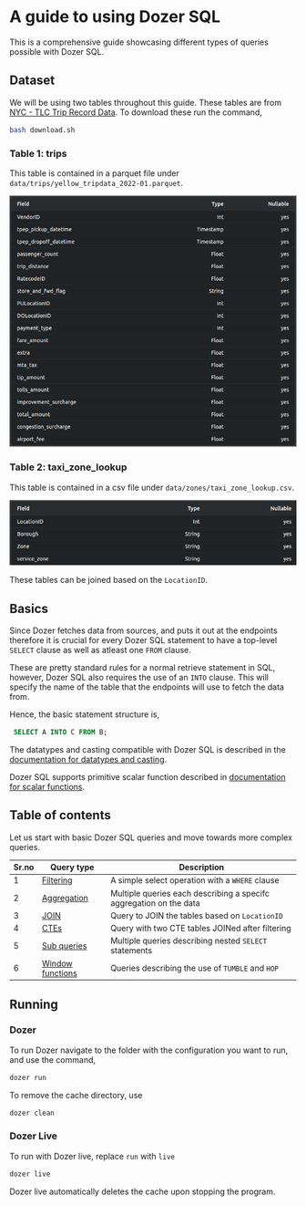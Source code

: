 # A guide to using Dozer SQL

This is a comprehensive guide showcasing different types of queries possible with Dozer SQL.

## Dataset 

We will be using two tables throughout this guide. These tables are from [NYC - TLC Trip Record Data](https://www.nyc.gov/site/tlc/about/tlc-trip-record-data.page). To download these run the command,

```bash
bash download.sh
```

### Table 1: trips

This table is contained in a parquet file under `data/trips/yellow_tripdata_2022-01.parquet`.

![table_1_image](/sql/images/table_1.png)


### Table 2: taxi_zone_lookup 

This table is contained in a csv file under `data/zones/taxi_zone_lookup.csv`.

![table_2_image](/sql/images/table_2.png)

These tables can be joined based on the `LocationID`.

## Basics

Since Dozer fetches data from sources, and puts it out at the endpoints therefore it is crucial for every Dozer SQL statement to have a top-level `SELECT` clause as well as atleast one `FROM` clause.

These are pretty standard rules for a normal retrieve statement in SQL, however, Dozer SQL also requires the use of an `INTO` clause. This will specify the name of the table that the endpoints will use to fetch the data from.

Hence, the basic statement structure is,

```sql
 SELECT A INTO C FROM B;
```
The datatypes and casting compatible with Dozer SQL is described in the [documentation for datatypes and casting](https://getdozer.io/docs/transforming-data/data-types).

Dozer SQL supports primitive scalar function described in [documentation for scalar functions](https://getdozer.io/docs/transforming-data/scalar-functions).


## Table of contents

Let us start with basic Dozer SQL queries and move towards more complex queries. 

| Sr.no | Query type | Description                                                          |
| ----- | ---------- | -------------------------------------------------------------------- |
|   1   |   [Filtering](./filtering/README.md)    |  A simple select operation with a `WHERE` clause  |
|   2   |   [Aggregation](./aggregation/README.md)   |  Multiple queries each describing a specifc aggregation on the data  |
|   3   |   [JOIN](./join/README.md)   |  Query to JOIN the tables based on `LocationID` |
|   4   |   [CTEs](./cte/README.md)   |  Query with two CTE tables JOINed after filtering |
|   5   |   [Sub queries](./sub-queries/README.md)   |  Multiple queries describing nested `SELECT` statements |
|   6   |   [Window functions](./window-functions/README.md)   |  Queries describing the use of `TUMBLE` and `HOP` |

## Running


### Dozer

To run Dozer navigate to the folder with the configuration you want to run, and use the command,

```bash
dozer run
```

To remove the cache directory, use

```bash
dozer clean
```


### Dozer Live

To run with Dozer live, replace `run` with `live`

```bash
dozer live
```

Dozer live automatically deletes the cache upon stopping the program.